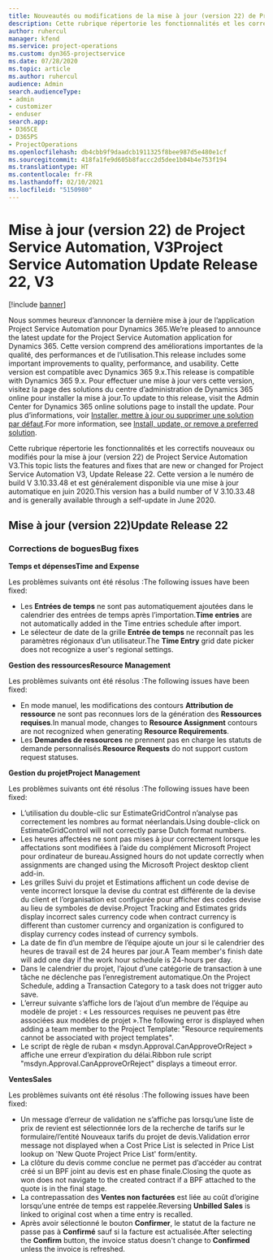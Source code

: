 ```yaml
---
title: Nouveautés ou modifications de la mise à jour (version 22) de Project Service Automation (correctif logiciel), V3
description: Cette rubrique répertorie les fonctionnalités et les correctifs disponibles pour la mise à jour (version 22) de Project Service Automation, V3.
author: ruhercul
manager: kfend
ms.service: project-operations
ms.custom: dyn365-projectservice
ms.date: 07/28/2020
ms.topic: article
ms.author: ruhercul
audience: Admin
search.audienceType:
- admin
- customizer
- enduser
search.app:
- D365CE
- D365PS
- ProjectOperations
ms.openlocfilehash: db4cbb9f9daadcb1911325f8bee987d5e480e1cf
ms.sourcegitcommit: 418fa1fe9d605b8faccc2d5dee1b04b4e753f194
ms.translationtype: HT
ms.contentlocale: fr-FR
ms.lasthandoff: 02/10/2021
ms.locfileid: "5150980"
---
```

# <a name="project-service-automation-update-release-22-v3"></a><span data-ttu-id="a0c91-103">Mise à jour (version 22) de Project Service Automation, V3</span><span class="sxs-lookup"><span data-stu-id="a0c91-103">Project Service Automation Update Release 22, V3</span></span>

[!include [banner](../includes/psa-now-project-operations.md)]

<span data-ttu-id="a0c91-104">Nous sommes heureux d’annoncer la dernière mise à jour de l’application Project Service Automation pour Dynamics 365.</span><span class="sxs-lookup"><span data-stu-id="a0c91-104">We’re pleased to announce the latest update for the Project Service Automation application for Dynamics 365.</span></span> <span data-ttu-id="a0c91-105">Cette version comprend des améliorations importantes de la qualité, des performances et de l’utilisation.</span><span class="sxs-lookup"><span data-stu-id="a0c91-105">This release includes some important improvements to quality, performance, and usability.</span></span> <span data-ttu-id="a0c91-106">Cette version est compatible avec Dynamics 365 9.x.</span><span class="sxs-lookup"><span data-stu-id="a0c91-106">This release is compatible with Dynamics 365 9.x.</span></span> <span data-ttu-id="a0c91-107">Pour effectuer une mise à jour vers cette version, visitez la page des solutions du centre d’administration de Dynamics 365 online pour installer la mise à jour.</span><span class="sxs-lookup"><span data-stu-id="a0c91-107">To update to this release, visit the Admin Center for Dynamics 365 online solutions page to install the update.</span></span> <span data-ttu-id="a0c91-108">Pour plus d’informations, voir [Installer, mettre à jour ou supprimer une solution par défaut](https://docs.microsoft.com/power-platform/admin/install-remove-preferred-solution).</span><span class="sxs-lookup"><span data-stu-id="a0c91-108">For more information, see [Install, update, or remove a preferred solution](https://docs.microsoft.com/power-platform/admin/install-remove-preferred-solution).</span></span>

<span data-ttu-id="a0c91-109">Cette rubrique répertorie les fonctionnalités et les correctifs nouveaux ou modifiés pour la mise à jour (version 22) de Project Service Automation V3.</span><span class="sxs-lookup"><span data-stu-id="a0c91-109">This topic lists the features and fixes that are new or changed for Project Service Automation V3, Update Release 22.</span></span> <span data-ttu-id="a0c91-110">Cette version a le numéro de build V 3.10.33.48 et est généralement disponible via une mise à jour automatique en juin 2020.</span><span class="sxs-lookup"><span data-stu-id="a0c91-110">This version has a build number of V 3.10.33.48 and is generally available through a self-update in June 2020.</span></span>

## <a name="update-release-22"></a><span data-ttu-id="a0c91-111">Mise à jour (version 22)</span><span class="sxs-lookup"><span data-stu-id="a0c91-111">Update Release 22</span></span>

### <a name="bug-fixes"></a><span data-ttu-id="a0c91-112">Corrections de bogues</span><span class="sxs-lookup"><span data-stu-id="a0c91-112">Bug fixes</span></span>



<span data-ttu-id="a0c91-113">**Temps et dépenses**</span><span class="sxs-lookup"><span data-stu-id="a0c91-113">**Time and Expense**</span></span>

<span data-ttu-id="a0c91-114">Les problèmes suivants ont été résolus :</span><span class="sxs-lookup"><span data-stu-id="a0c91-114">The following issues have been fixed:</span></span>

- <span data-ttu-id="a0c91-115">Les **Entrées de temps** ne sont pas automatiquement ajoutées dans le calendrier des entrées de temps après l’importation.</span><span class="sxs-lookup"><span data-stu-id="a0c91-115">**Time entries** are not automatically added in the Time entries schedule after import.</span></span>
- <span data-ttu-id="a0c91-116">Le sélecteur de date de la grille **Entrée de temps** ne reconnaît pas les paramètres régionaux d’un utilisateur.</span><span class="sxs-lookup"><span data-stu-id="a0c91-116">The **Time Entry** grid date picker does not recognize a user's regional settings.</span></span>

<span data-ttu-id="a0c91-117">**Gestion des ressources**</span><span class="sxs-lookup"><span data-stu-id="a0c91-117">**Resource Management**</span></span>

<span data-ttu-id="a0c91-118">Les problèmes suivants ont été résolus :</span><span class="sxs-lookup"><span data-stu-id="a0c91-118">The following issues have been fixed:</span></span>

- <span data-ttu-id="a0c91-119">En mode manuel, les modifications des contours **Attribution de ressource** ne sont pas reconnues lors de la génération des **Ressources requises**.</span><span class="sxs-lookup"><span data-stu-id="a0c91-119">In manual mode, changes to **Resource Assignment** contours are not recognized when generating **Resource Requirements**.</span></span>
- <span data-ttu-id="a0c91-120">Les **Demandes de ressources** ne prennent pas en charge les statuts de demande personnalisés.</span><span class="sxs-lookup"><span data-stu-id="a0c91-120">**Resource Requests** do not support custom request statuses.</span></span>

<span data-ttu-id="a0c91-121">**Gestion du projet**</span><span class="sxs-lookup"><span data-stu-id="a0c91-121">**Project Management**</span></span>

<span data-ttu-id="a0c91-122">Les problèmes suivants ont été résolus :</span><span class="sxs-lookup"><span data-stu-id="a0c91-122">The following issues have been fixed:</span></span>

- <span data-ttu-id="a0c91-123">L’utilisation du double-clic sur EstimateGridControl n’analyse pas correctement les nombres au format néerlandais.</span><span class="sxs-lookup"><span data-stu-id="a0c91-123">Using double-click on EstimateGridControl will not correctly parse Dutch format numbers.</span></span>
- <span data-ttu-id="a0c91-124">Les heures affectées ne sont pas mises à jour correctement lorsque les affectations sont modifiées à l’aide du complément Microsoft Project pour ordinateur de bureau.</span><span class="sxs-lookup"><span data-stu-id="a0c91-124">Assigned hours do not update correctly when assignments are changed using the Microsoft Project desktop client add-in.</span></span>
- <span data-ttu-id="a0c91-125">Les grilles Suivi du projet et Estimations affichent un code devise de vente incorrect lorsque la devise du contrat est différente de la devise du client et l’organisation est configurée pour afficher des codes devise au lieu de symboles de devise.</span><span class="sxs-lookup"><span data-stu-id="a0c91-125">Project Tracking and Estimates grids display incorrect sales currency code when contract currency is different than customer currency and organization is configured to display currency codes instead of currency symbols.</span></span>
- <span data-ttu-id="a0c91-126">La date de fin d’un membre de l’équipe ajoute un jour si le calendrier des heures de travail est de 24 heures par jour.</span><span class="sxs-lookup"><span data-stu-id="a0c91-126">A Team member's finish date will add one day if the work hour schedule is 24-hours per day.</span></span>
- <span data-ttu-id="a0c91-127">Dans le calendrier du projet, l’ajout d’une catégorie de transaction à une tâche ne déclenche pas l’enregistrement automatique.</span><span class="sxs-lookup"><span data-stu-id="a0c91-127">On the Project Schedule, adding a Transaction Category to a task does not trigger auto save.</span></span>
- <span data-ttu-id="a0c91-128">L’erreur suivante s’affiche lors de l’ajout d’un membre de l’équipe au modèle de projet : « Les ressources requises ne peuvent pas être associées aux modèles de projet ».</span><span class="sxs-lookup"><span data-stu-id="a0c91-128">The following error is displayed when adding a team member to the Project Template: "Resource requirements cannot be associated with project templates".</span></span> 
- <span data-ttu-id="a0c91-129">Le script de règle de ruban « msdyn.Approval.CanApproveOrReject » affiche une erreur d’expiration du délai.</span><span class="sxs-lookup"><span data-stu-id="a0c91-129">Ribbon rule script "msdyn.Approval.CanApproveOrReject" displays a timeout error.</span></span>

<span data-ttu-id="a0c91-130">**Ventes**</span><span class="sxs-lookup"><span data-stu-id="a0c91-130">**Sales**</span></span>

<span data-ttu-id="a0c91-131">Les problèmes suivants ont été résolus :</span><span class="sxs-lookup"><span data-stu-id="a0c91-131">The following issues have been fixed:</span></span>

- <span data-ttu-id="a0c91-132">Un message d’erreur de validation ne s’affiche pas lorsqu’une liste de prix de revient est sélectionnée lors de la recherche de tarifs sur le formulaire/l’entité Nouveaux tarifs du projet de devis.</span><span class="sxs-lookup"><span data-stu-id="a0c91-132">Validation error message not displayed when a Cost Price List is selected in Price List lookup on 'New Quote Project Price List' form/entity.</span></span>
- <span data-ttu-id="a0c91-133">La clôture du devis comme conclue ne permet pas d’accéder au contrat créé si un BPF joint au devis est en phase finale.</span><span class="sxs-lookup"><span data-stu-id="a0c91-133">Closing the quote as won does not navigate to the created contract if a BPF attached to the quote is in the final stage.</span></span>
- <span data-ttu-id="a0c91-134">La contrepassation des **Ventes non facturées** est liée au coût d’origine lorsqu’une entrée de temps est rappelée.</span><span class="sxs-lookup"><span data-stu-id="a0c91-134">Reversing **Unbilled Sales** is linked to original cost when a time entry is recalled.</span></span>
- <span data-ttu-id="a0c91-135">Après avoir sélectionné le bouton **Confirmer**, le statut de la facture ne passe pas à **Confirmé** sauf si la facture est actualisée.</span><span class="sxs-lookup"><span data-stu-id="a0c91-135">After selecting the **Confirm** button, the invoice status doesn't change to **Confirmed** unless the invoice is refreshed.</span></span>
